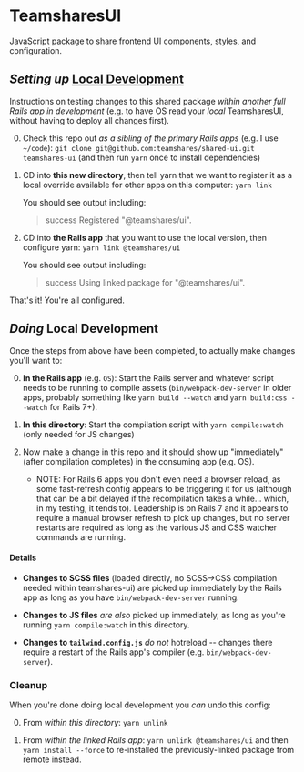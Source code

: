 # TeamsharesUI

JavaScript package to share frontend UI components, styles, and configuration.

## _Setting up_ [Local Development](https://classic.yarnpkg.com/en/docs/cli/link)

Instructions on testing changes to this shared package _within another full Rails app in development_ (e.g. to have OS read your _local_ TeamsharesUI, without having to deploy all changes first).

0. Check this repo out _as a sibling of the primary Rails apps_ (e.g. I use `~/code`): `git clone git@github.com:teamshares/shared-ui.git teamshares-ui` (and then run `yarn` once to install dependencies)

1. CD into **this new directory**, then tell yarn that we want to register it as a local override available for other apps on this computer: `yarn link`

    You should see output including:
    > success Registered "@teamshares/ui".

2. CD into **the Rails app** that you want to use the local version, then configure yarn: `yarn link @teamshares/ui`

    You should see output including:
    > success Using linked package for "@teamshares/ui".

That's it! You're all configured.

## _Doing_ Local Development

Once the steps from above have been completed, to actually make changes you'll want to:

0. **In the Rails app** (e.g. `OS`): Start the Rails server and whatever script needs to be running to compile assets (`bin/webpack-dev-server` in older apps, probably something like `yarn build --watch` and `yarn build:css --watch` for Rails 7+).

1. **In this directory**: Start the compilation script with `yarn compile:watch` (only needed for JS changes)


2. Now make a change in this repo and it should show up "immediately" (after compilation completes) in the consuming app (e.g. OS).

    * NOTE: For Rails 6 apps you don't even need a browser reload, as some fast-refresh config appears to be triggering it for us (although that can be a bit delayed if the recompilation takes a while... which, in my testing, it tends to). Leadership is on Rails 7 and it appears to require a manual browser refresh to pick up changes, but no server restarts are required as long as the various JS and CSS watcher commands are running.


#### Details

* **Changes to SCSS files** (loaded directly, no SCSS->CSS compilation needed within teamshares-ui) are picked up immediately by the Rails app as long as you have `bin/webpack-dev-server` running.

* **Changes to JS files** _are also_ picked up immediately, as long as you're running `yarn compile:watch` in this directory.

* **Changes to `tailwind.config.js`** _do not_ hotreload -- changes there require a restart of the Rails app's compiler (e.g. `bin/webpack-dev-server`).

### Cleanup

When you're done doing local development you _can_ undo this config:

0. From _within this directory_: `yarn unlink`

1. From _within the linked Rails app_: `yarn unlink @teamshares/ui` and then `yarn install --force` to re-installed the previously-linked package from remote instead.
